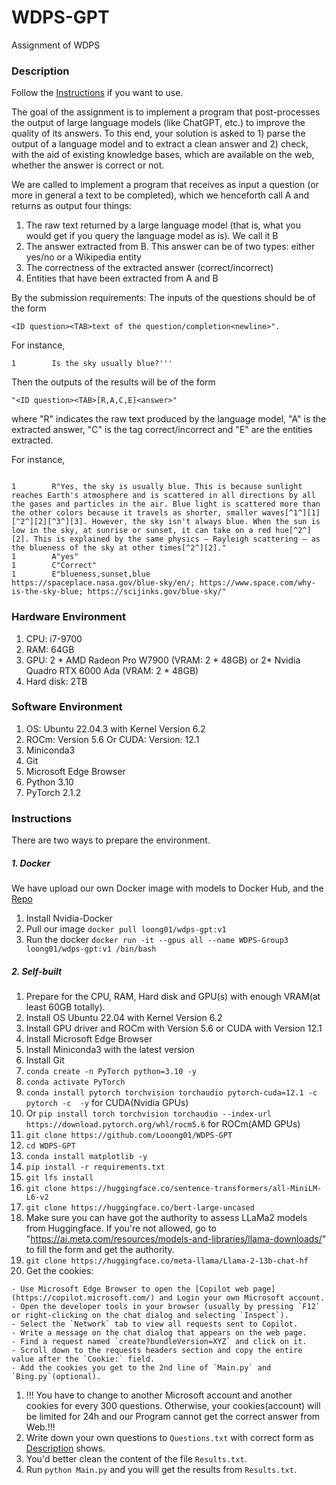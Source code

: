 # WDPS-GPT
Assignment of WDPS

### Description

Follow the [Instructions](#instructions) if you want to use.

The goal of the assignment is to implement a program that post-processes the output of large language models (like ChatGPT, etc.) to improve the quality of its answers. To this end, your solution is asked to 1) parse the output of a language model and to extract a clean answer and 2) check, with the aid of existing knowledge bases, which are available on the web, whether the answer is correct or not.

We are called to implement a program that receives as input a question (or more in general a text to be completed), which we henceforth call A and returns as output four things:
1. The raw text returned by a large language model (that is, what you would get if you query the language model as is). We call it B
2. The answer extracted from B. This answer can be of two types: either yes/no or a Wikipedia entity
3. The correctness of the extracted answer (correct/incorrect)
4. Entities that have been extracted from A and B
  
By the submission requirements:
The inputs of the questions should be of the form
```
<ID question><TAB>text of the question/completion<newline>".  
```
For instance, 
```
1        Is the sky usually blue?'''
```
Then the outputs of the results will be of the form
```
"<ID question><TAB>[R,A,C,E]<answer>"
```
where "R" indicates the raw text produced by the language model, "A" is the extracted answer, "C" is the tag correct/incorrect and "E" are the entities extracted.

For instance, 
```

1        R"Yes, the sky is usually blue. This is because sunlight reaches Earth's atmosphere and is scattered in all directions by all the gases and particles in the air. Blue light is scattered more than the other colors because it travels as shorter, smaller waves[^1^][1][^2^][2][^3^][3]. However, the sky isn't always blue. When the sun is low in the sky, at sunrise or sunset, it can take on a red hue[^2^][2]. This is explained by the same physics — Rayleigh scattering — as the blueness of the sky at other times[^2^][2]."
1        A"yes"
1        C"Correct"
1        E"blueness,sunset,blue        https://spaceplace.nasa.gov/blue-sky/en/; https://www.space.com/why-is-the-sky-blue; https://scijinks.gov/blue-sky/"

```
### Hardware Environment
1. CPU: i7-9700
2. RAM: 64GB
3. GPU: 2 * AMD Radeon Pro W7900 (VRAM: 2 * 48GB) or 2* Nvidia Quadro RTX 6000 Ada (VRAM: 2 * 48GB)
4. Hard disk: 2TB
  
### Software Environment
1. OS: Ubuntu 22.04.3 with Kernel Version 6.2
3. ROCm: Version 5.6 Or CUDA: Version: 12.1
4. Miniconda3
5. Git
6. Microsoft Edge Browser
7. Python 3.10
8. PyTorch 2.1.2
  
### Instructions
There are two ways to prepare the environment.
##### 1. Docker
We have upload our own Docker image with models to Docker Hub, and the [Repo](https://hub.docker.com/r/loong01/wdps-gpt/tags)
1. Install Nvidia-Docker
2. Pull our image ```docker pull loong01/wdps-gpt:v1```
3. Run the docker ```docker run -it --gpus all --name WDPS-Group3 loong01/wdps-gpt:v1 /bin/bash```

##### 2. Self-built
1. Prepare for the CPU, RAM, Hard disk and GPU(s) with enough VRAM(at least 60GB totally).
2. Install OS Ubuntu 22.04 with Kernel Version 6.2
3. Install GPU driver and ROCm with Version 5.6 or CUDA with Version 12.1
4. Install Microsoft Edge Browser
5. Install Miniconda3 with the latest version
6. Install Git
7. ```conda create -n PyTorch python=3.10 -y```
8. ```conda activate PyTorch```
9. ```conda install pytorch torchvision torchaudio pytorch-cuda=12.1 -c pytorch -c  -y``` for CUDA(Nvidia GPUs)
10. Or ```pip install torch torchvision torchaudio --index-url https://download.pytorch.org/whl/rocm5.6``` for ROCm(AMD GPUs)
11. ```git clone https://github.com/Looong01/WDPS-GPT```
12. ```cd WDPS-GPT```
13. ```conda install matplotlib -y```
14. ```pip install -r requirements.txt```
15. ```git lfs install```
16. ```git clone https://huggingface.co/sentence-transformers/all-MiniLM-L6-v2```
17. ```git clone https://huggingface.co/bert-large-uncased```
18. Make sure you can have got the authority to assess LLaMa2 models from Huggingface. If you're not allowed, go to "https://ai.meta.com/resources/models-and-libraries/llama-downloads/" to fill the form and get the authority.
19. ```git clone https://huggingface.co/meta-llama/Llama-2-13b-chat-hf```
20. Get the cookies:
```
- Use Microsoft Edge Browser to open the [Copilot web page](https://copilot.microsoft.com/) and Login your own Microsoft account.
- Open the developer tools in your browser (usually by pressing `F12` or right-clicking on the chat dialog and selecting `Inspect`).
- Select the `Network` tab to view all requests sent to Copilot.
- Write a message on the chat dialog that appears on the web page.
- Find a request named `create?bundleVersion=XYZ` and click on it.
- Scroll down to the requests headers section and copy the entire value after the `Cookie:` field.
- Add the cookies you get to the 2nd line of `Main.py` and `Bing.py`(optional).
```
1.  !!! You have to change to another Microsoft account and another cookies for every 300 questions. Otherwise, your cookies(account) will be limited for 24h and our Program cannot get the correct answer from Web.!!!
2.  Write down your own questions to `Questions.txt` with correct form as [Description](#description) shows.
3.  You'd better clean the content of the file `Results.txt`.
4.  Run ```python Main.py``` and you will get the results from `Results.txt`.